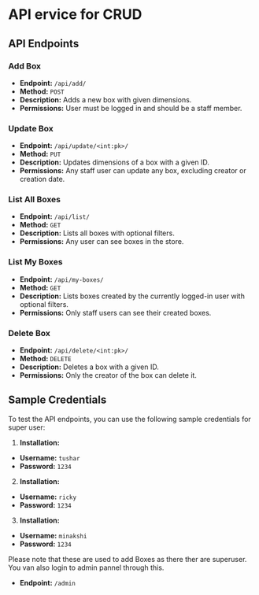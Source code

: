 # API ervice for CRUD

## API Endpoints

### Add Box

- **Endpoint:** `/api/add/`
- **Method:** `POST`
- **Description:** Adds a new box with given dimensions.
- **Permissions:** User must be logged in and should be a staff member.

### Update Box

- **Endpoint:** `/api/update/<int:pk>/`
- **Method:** `PUT`
- **Description:** Updates dimensions of a box with a given ID.
- **Permissions:** Any staff user can update any box, excluding creator or creation date.

### List All Boxes

- **Endpoint:** `/api/list/`
- **Method:** `GET`
- **Description:** Lists all boxes with optional filters.
- **Permissions:** Any user can see boxes in the store.

### List My Boxes

- **Endpoint:** `/api/my-boxes/`
- **Method:** `GET`
- **Description:** Lists boxes created by the currently logged-in user with optional filters.
- **Permissions:** Only staff users can see their created boxes.

### Delete Box

- **Endpoint:** `/api/delete/<int:pk>/`
- **Method:** `DELETE`
- **Description:** Deletes a box with a given ID.
- **Permissions:** Only the creator of the box can delete it.


## Sample Credentials

To test the API endpoints, you can use the following sample credentials for super user:
1. **Installation:**
- **Username:** `tushar`
- **Password:** `1234`
  
2. **Installation:**
- **Username:** `ricky`
- **Password:** `1234`
  
3. **Installation:**
- **Username:** `minakshi`
- **Password:** `1234`

Please note that these are used to add Boxes as there ther are superuser.
You van also login to admin pannel through this.

- **Endpoint:** `/admin`
